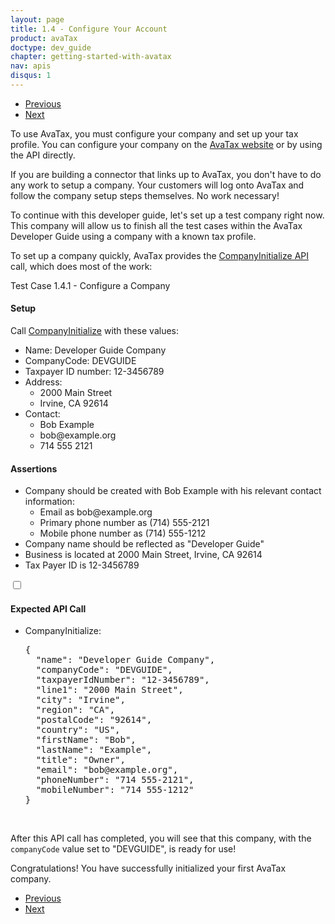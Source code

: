 ```yaml
---
layout: page
title: 1.4 - Configure Your Account
product: avaTax
doctype: dev_guide
chapter: getting-started-with-avatax
nav: apis
disqus: 1
---
```

<ul class="pager">
  <li class="previous"><a href="/avatax/dev-guide/getting-started-with-avatax/troubleshooting/"><i class="glyphicon glyphicon-chevron-left"></i>Previous</a></li>
  <li class="next"><a href="/avatax/dev-guide/getting-started-with-avatax/chapter-summary/">Next<i class="glyphicon glyphicon-chevron-right"></i></a></li>
</ul>
To use AvaTax, you must configure your company and set up your tax profile.  You can configure your company on the <a class="dev-guide-link" href="https://admin.avalara.com/">AvaTax website</a> or by using the API directly.

If you are building a connector that links up to AvaTax, you don't have to do any work to setup a company.  Your customers will log onto AvaTax and follow the company setup steps themselves.  No work necessary!

To continue with this developer guide, let's set up a test company right now.  This company will allow us to finish all the test cases within the AvaTax Developer Guide using a company with a known tax profile.  

To set up a company quickly, AvaTax provides the <a class="dev-guide-link" href="/api-reference/avatax/rest/v2/methods/Companies/CompanyInitialize/">CompanyInitialize API</a> call, which does most of the work:

<div class="dev-guide-test" id="test1">
<div class="dev-guide-test-heading">Test Case 1.4.1 - Configure a Company</div>
<div class="dev-guide-test-content">
<h4>Setup</h4>
Call <a class="dev-guide-liink" href="/api-reference/avatax/rest/v2/methods/Companies/CompanyInitialize/">CompanyInitialize</a> with these values:
<ul class="dev-guide-list">
    <li>Name: Developer Guide Company</li>
    <li>CompanyCode: DEVGUIDE</li>
    <li>Taxpayer ID number: 12-3456789</li>
    <li>Address:
        <ul class="dev-guide-list">
            <li>2000 Main Street</li>
            <li>Irvine, CA 92614</li>
        </ul>
    </li>
    <li>Contact:
        <ul class="dev-guide-list">
            <li>Bob Example</li>
            <li>bob@example.org</li>
            <li>714 555 2121</li>
        </ul>
    </li>
</ul>

<h4>Assertions</h4>
<ul class="dev-guide-list">
    <li>Company should be created with Bob Example with his relevant contact information:
        <ul class="dev-guide-list">
            <li>Email as bob@example.org</li>
            <li>Primary phone number as (714) 555-2121</li>
            <li>Mobile phone number as (714) 555-1212</li>
        </ul>
    </li>
    <li>Company name should be reflected as "Developer Guide"</li>
    <li>Business is located at 2000 Main Street, Irvine, CA 92614</li>
    <li>Tax Payer ID is 12-3456789</li>
</ul>

<div class="dev-guide-dropdown">
    <input id="checkbox_toggle" type="checkbox" />
    <i id="icon-up" class="glyphicon glyphicon-chevron-down"></i><i id="icon-down" class="glyphicon glyphicon-chevron-right"></i>
    <label for="checkbox_toggle"><h4>Expected API Call</h4></label>
    <ul class="dev-guide-dropdown-content">
        <li>CompanyInitialize:
            <pre>
{
  "name": "Developer Guide Company",
  "companyCode": "DEVGUIDE",
  "taxpayerIdNumber": "12-3456789",
  "line1": "2000 Main Street",
  "city": "Irvine",
  "region": "CA",
  "postalCode": "92614",
  "country": "US",
  "firstName": "Bob",
  "lastName": "Example",
  "title": "Owner",
  "email": "bob@example.org",
  "phoneNumber": "714 555-2121",
  "mobileNumber": "714 555-1212"
}
</pre>
        </li>
    </ul>
</div>
</div>
</div>

<br/>

After this API call has completed, you will see that this company, with the <code>companyCode</code> value set to "DEVGUIDE", is ready for use!

Congratulations!  You have successfully initialized your first AvaTax company. 

<ul class="pager">
  <li class="previous"><a href="/avatax/dev-guide/getting-started-with-avatax/troubleshooting/"><i class="glyphicon glyphicon-chevron-left"></i>Previous</a></li>
  <li class="next"><a href="/avatax/dev-guide/getting-started-with-avatax/chapter-summary/">Next<i class="glyphicon glyphicon-chevron-right"></i></a></li>
</ul>

